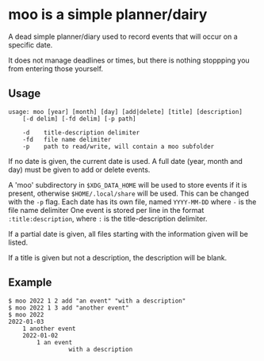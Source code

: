 # moo is a simple planner/dairy

A dead simple planner/diary used to record events that will occur on a specific date.

It does not manage deadlines or times, but there is nothing stoppping you from entering those yourself.

## Usage

    usage: moo [year] [month] [day] [add|delete] [title] [description]
        [-d delim] [-fd delim] [-p path]

        -d    title-description delimiter
        -fd   file name delimiter
        -p    path to read/write, will contain a moo subfolder

If no date is given, the current date is used. A full date (year, month and day) must be given to add or delete events.

A 'moo' subdirectory in `$XDG_DATA_HOME` will be used to store events if it is present, otherwise `$HOME/.local/share` will be used. This can be changed with the `-p` flag.
Each date has its own file, named `YYYY-MM-DD` where `-` is the file name delimiter
One event is stored per line in the format `:title:description`, where `:` is the title-description delimiter.

If a partial date is given, all files starting with the information given will be listed.

If a title is given but not a description, the description will be blank.

## Example

    $ moo 2022 1 2 add "an event" "with a description"
    $ moo 2022 1 3 add "another event"
    $ moo 2022
    2022-01-03
        1 another event
        2022-01-02
            1 an event
                     with a description
